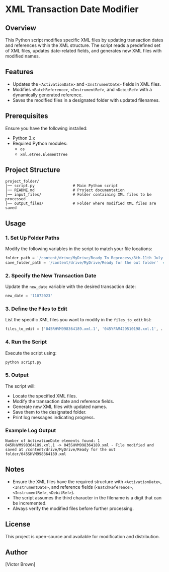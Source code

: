 # XML Transaction Date Modifier

## Overview
This Python script modifies specific XML files by updating transaction dates and references within the XML structure. The script reads a predefined set of XML files, updates date-related fields, and generates new XML files with modified names.

## Features
- Updates the `<ActivationDate>` and `<InstrumentDate>` fields in XML files.
- Modifies `<BatchReference>`, `<InstrumentRef>`, and `<DebitRef>` with a dynamically generated reference.
- Saves the modified files in a designated folder with updated filenames.

## Prerequisites
Ensure you have the following installed:
- Python 3.x
- Required Python modules:
  - `os`
  - `xml.etree.ElementTree`

## Project Structure
```
project_folder/
│── script.py                 # Main Python script
│── README.md                 # Project documentation
│── input_files/              # Folder containing XML files to be processed
│── output_files/             # Folder where modified XML files are saved
```

## Usage
### 1. Set Up Folder Paths
Modify the following variables in the script to match your file locations:
```python
folder_path = '/content/drive/MyDrive/Ready To Reprocess/8th-11th July'  # Source folder
save_folder_path = '/content/drive/MyDrive/Ready for the out folder'  # Destination folder
```

### 2. Specify the New Transaction Date
Update the `new_date` variable with the desired transaction date:
```python
new_date = '11072023'
```

### 3. Define the Files to Edit
List the specific XML files you want to modify in the `files_to_edit` list:
```python
files_to_edit = ['045RHVM998364189.xml.1', '045YFAM429510198.xml.1', ...]
```

### 4. Run the Script
Execute the script using:
```sh
python script.py
```

### 5. Output
The script will:
- Locate the specified XML files.
- Modify the transaction date and reference fields.
- Generate new XML files with updated names.
- Save them to the designated folder.
- Print log messages indicating progress.

### Example Log Output
```
Number of ActivationDate elements found: 1
045RHVM998364189.xml.1 -> 045SHVM998364189.xml - File modified and saved at /content/drive/MyDrive/Ready for the out folder/045SHVM998364189.xml
```

## Notes
- Ensure the XML files have the required structure with `<ActivationDate>`, `<InstrumentDate>`, and reference fields (`<BatchReference>`, `<InstrumentRef>`, `<DebitRef>`).
- The script assumes the third character in the filename is a digit that can be incremented.
- Always verify the modified files before further processing.

## License
This project is open-source and available for modification and distribution.

## Author
[Victor Brown]

